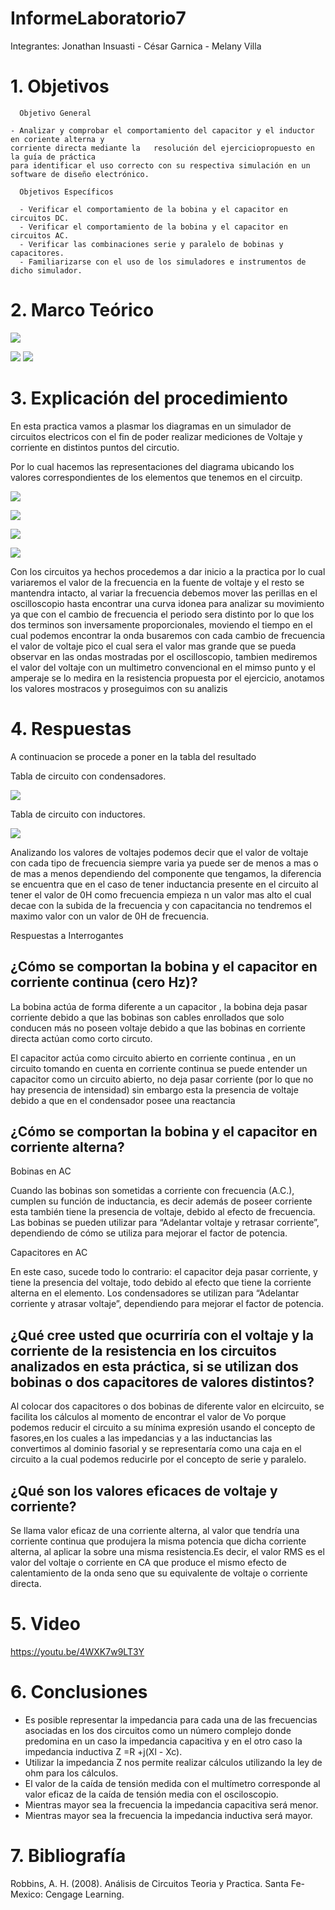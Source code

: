 # InformeLaboratorio7


Integrantes: Jonathan Insuasti - César Garnica - Melany Villa

# 1. Objetivos 

      Objetivo General
     
    - Analizar y comprobar el comportamiento del capacitor y el inductor en coriente alterna y 
    corriente directa mediante la   resolución del ejerciciopropuesto en la guía de práctica
    para identificar el uso correcto con su respectiva simulación en un software de diseño electrónico.
    
      Objetivos Específicos
      
      - Verificar el comportamiento de la bobina y el capacitor en circuitos DC.
      - Verificar el comportamiento de la bobina y el capacitor en circuitos AC.
      - Verificar las combinaciones serie y paralelo de bobinas y capacitores. 
      - Familiarizarse con el uso de los simuladores e instrumentos de dicho simulador. 
     
     

    
# 2. Marco Teórico

![](https://github.com/mjvilla1/ImagenesLab7/blob/main/Inductor%20y%20Capacitor.PNG)

![](https://github.com/mjvilla1/ImagenesLab7/blob/main/TablaLab7.PNG)
![](https://github.com/mjvilla1/ImagenesLab7/blob/main/TablaLab7.1.PNG)

# 3. Explicación  del procedimiento

En esta practica vamos a plasmar los diagramas en un simulador de circuitos electricos con el fin de poder realizar mediciones de Voltaje y corriente en distintos puntos del circutio.

Por lo cual hacemos las representaciones del diagrama ubicando los valores correspondientes de los elementos que tenemos en el circuitp.

![](https://github.com/mjvilla1/ImagenesLab7/blob/main/Diagrama%20condensadores.jpeg)

![](https://github.com/mjvilla1/ImagenesLab7/blob/main/Capacitor.jpeg)

![](https://github.com/mjvilla1/ImagenesLab7/blob/main/Diagrama%20inductores.jpeg)

![](https://github.com/mjvilla1/ImagenesLab7/blob/main/Conexion%20de%20nductor.jpeg)

Con los circuitos ya hechos procedemos a dar inicio a la practica por lo cual variaremos el valor de la frecuencia en la fuente de voltaje y el resto se mantendra intacto, al variar la frecuencia debemos mover las perillas en el oscilloscopio hasta encontrar una curva idonea para analizar su movimiento ya que con el cambio de frecuencia el periodo sera distinto por lo que los dos terminos son inversamente proporcionales, moviendo el tiempo en el cual podemos encontrar la onda busaremos con cada cambio de frecuencia el valor de voltaje pico el cual sera el valor mas grande que se pueda observar en las ondas mostradas por el oscilloscopio, tambien mediremos el valor del voltaje con un multimetro convencional en el mimso punto  y el amperaje se lo medira en la resistencia propuesta por el ejercicio, anotamos los valores mostracos y proseguimos con su analizis


#  4. Respuestas 

A continuacion se procede a poner en la tabla del resultado

Tabla de circuito con condensadores.

![](https://github.com/mjvilla1/ImagenesLab7/blob/main/Tabla%20de%20datos%20circuito%20con%20con%20capacitores.jpeg)

Tabla de circuito con inductores.

![](https://github.com/mjvilla1/ImagenesLab7/blob/main/Tabla%20de%20datos%20de%20circuitos%20con%20inductores%20.jpeg)

Analizando los valores de voltajes podemos decir  que el valor de voltaje con cada tipo de frecuencia siempre varia ya puede ser de menos a mas o de mas a menos dependiendo del componente que tengamos, la diferencia se encuentra que en el caso de tener inductancia presente en el circuito al tener el valor de 0H como frecuencia empieza n un valor mas alto el cual decae con la subida de la frecuencia y con capacitancia no tendremos el maximo valor con un valor de 0H de frecuencia.



Respuestas a Interrogantes

## ¿Cómo se comportan la bobina y el capacitor en corriente continua (cero Hz)?

La bobina actúa de forma diferente a un capacitor , la bobina deja pasar corriente debido a que las bobinas son cables enrollados que solo conducen más no poseen voltaje debido a que las bobinas en corriente directa actúan como corto circuto.

El capacitor actúa como circuito abierto en corriente continua , en un circuito tomando en cuenta en corriente continua se puede entender un capacitor como un circuito abierto,
no deja pasar corriente (por lo que no hay presencia de intensidad) sin embargo esta la presencia de voltaje debido a que en el condensador posee una reactancia


## ¿Cómo se comportan la bobina y el capacitor en corriente alterna?

Bobinas en AC

Cuando las bobinas son sometidas a corriente con frecuencia (A.C.), cumplen su función de inductancia, es decir además de poseer corriente esta también tiene la presencia de voltaje, debido al efecto de frecuencia.
Las bobinas se pueden utilizar para “Adelantar voltaje y retrasar corriente”, dependiendo de cómo se utiliza para mejorar el factor de potencia.

Capacitores en AC

En este caso, sucede todo lo contrario: el capacitor deja pasar corriente, y tiene la presencia del voltaje, todo debido al efecto que tiene la corriente alterna en el elemento. 
Los condensadores se utilizan para “Adelantar corriente y atrasar voltaje”, dependiendo para mejorar el factor de potencia.


## ¿Qué cree usted que ocurriría con el voltaje y la corriente de la resistencia en los circuitos analizados en esta práctica, si se utilizan dos bobinas o dos capacitores de valores distintos?

Al colocar dos capacitores o dos bobinas de diferente valor en elcircuito, se facilita los cálculos al momento de encontrar el valor de Vo porque podemos reducir el circuito a su mínima expresión usando el concepto de fasores,en los cuales a las impedancias y a las inductancias las convertimos al dominio fasorial y se representaría como una caja en el circuito a la cual podemos reducirle por el concepto de serie y paralelo.

## ¿Qué son los valores eficaces de voltaje y corriente?

Se llama valor eficaz de una corriente alterna, al valor que tendría una corriente continua que produjera la misma potencia que dicha corriente alterna, al aplicar la sobre una misma resistencia.Es decir, el valor RMS es el valor del voltaje o corriente en CA que produce el mismo efecto de calentamiento de la onda seno que su equivalente de voltaje o corriente directa.

# 5. Video

https://youtu.be/4WXK7w9LT3Y

# 6. Conclusiones

- Es posible representar la impedancia para cada una de las frecuencias asociadas en los  dos  circuitos  como  un  número  complejo  donde  predomina  en  un  caso  la
 impedancia capacitiva y en el otro caso la impedancia inductiva Z =R +j(Xl - Xc).
- Utilizar la impedancia Z nos permite realizar cálculos utilizando la ley de ohm para los cálculos.
- El valor de la caída de tensión medida con el multímetro corresponde al valor eficaz de la caída de tensión media con el osciloscopio. 
- Mientras mayor sea la frecuencia la impedancia capacitiva será menor.
- Mientras mayor sea la frecuencia la impedancia inductiva será mayor.
 

# 7. Bibliografía 

Robbins, A. H. (2008). Análisis de Circuitos Teoria y Practica. Santa Fe-Mexico: Cengage Learning.
